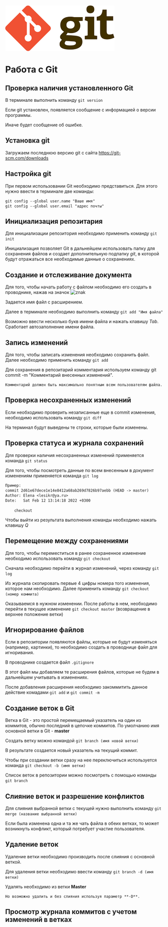 ![logo git](git_logo.png)

# Работа с Git

## Проверка наличия установленного Git

В терминале выполнить команду `git version`

Если git установлен, появляется сообщение с информацией о версии программы. 

Иначе будет сообщение об ошибке.

## Установка git

Загружаем последнюю версию git с сайта https://git-scm.com/downloads

## Настройка git

При первом использовании Git необходимо представиться. Для этого нужно ввести в терминале две команды:
```
git config --global user.name "Ваше имя"
git config --global user.email "адрес почты"
```
## Инициализация pепозитария

Для инициализации репозитория необходимо применить команду `git init`

Инициализация позволяет Git в дальнейшем использовать папку для сохранения файлов и создает дополнительную подпапку *git*, в которой будут отражаться все необходимые данные о сохранениях.

## Создание и отcлеживание документа

Для того, чтобы начать работу с файлом необходимо его создать в проводнике, нажав на значок ![znak](znak.png)

Задается имя файл с расширением.

Далее в терминале необходимо выполнить команду `git add "Имя файла"`

Возможно ввести несколько букв имени файла и нажать клавишу *Tab*. Сработает автозаполнение имени файла.

## Запись изменений

Для того, чтобы записать изменения необходимо сохранить файл.
Далее необходимо применить команду `git add`

Для сохранения в репозитарий комментария используем команду git commit -m "Комментарий внесенных изменений". 
```
Комментарий должен быть максимально понятным всем пользователям файла.
```

## Проверка несохраненных изменений

Если необходимо проверить незаписанные еще в commit изменения, необходимо использовать команду `git diff`

На терминал будут выведены те строки, которые были изменены.

## Проверка статуса и журнала сохранений

Для проверки наличия несохраненных изменений применяется команда `git status`

Для того, чтобы посмотреть данные по всем внесенным в документ изменениям применяется команда `git log`
```
Пример:
commit 2d61e67dece1e14e8412a68ab269d7826b97aebb (HEAD -> master)
Author: Elena <lesikr@ya.ru>
Date:   Sat Feb 12 13:14:18 2022 +0300

    checkout
```


Чтобы выйти из результата выполнения команды необходимо нажать клавишу *Q*

## Перемещение между сохранениями

Для того, чтобы переместиться в ранее сохраненное изменение необходимо использовать команду `git checkout`

Сначала необходимо перейти в журнал изменений, через команду `git log`

Из журнала скопировать первые 4 цифры номера того изменения, которое нам необходимо. 
Далее применить команду `git checkout (номер коммита)`

Оказываемся в нужном изменении. После работы в нем, необходимо перейти в текущее изменение `git checkout master` (возвращение в верхнее положение ветки)

## Игнорирование файлов
Если в репозитории появляются файлы, которые не будут изменяться (например, картинки), то необходимо создать в проводнице файл для игноривания.

В проводнике создается файл `.gitignore`

В этот файл мы добавляем те расширения файлов, которые не будем в дальнейшем учитывать в изменениях. 

После добавления расширения необходимо закоммитить данное действие комадами `git add` и `git commit -m`

## Создание веток в Git
Ветка в Git -  это простой перемещаемый указатель на один из коммитов, обычно последний в цепочке коммитов.
По умолчанию имя основной ветки в Git - **master**

Создать ветку можно командой `git branch (имя новой ветки)`

В результате создается новый указатель на текущий коммит.

Чтобы при создании ветки сразу на нее переключиться используется команда `git checkout -b (имя ветки)`

Список веток в репозитории можно посмотреть с помощью команды `git branch`

## Слияние веток и разрешение конфликтов
Для слияния выбранной ветки с текущей нужно выполнить команду `git merge (название выбранной ветки)`

Если была изменена одна и та же чать файла в обеих ветках, то может возникнуть конфликт, который потребует участие пользователя.

## Удаление веток
Удаление ветки необходимо производить после слияния с основной веткой.

Для удаления ветки необходимо ввести команду `git branch -d (имя ветки)`

Удалять необходимо из ветки **Master**
```
Но возможно удалить и без слияния используя параметр **-D**.
```
## Просмотр журнала коммитов с учетом изменений в ветках

